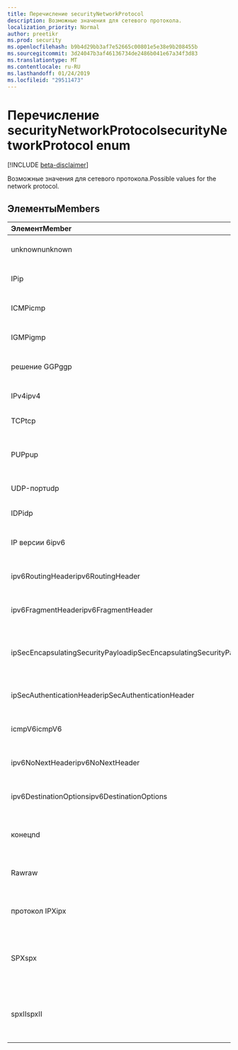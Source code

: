 ```yaml
---
title: Перечисление securityNetworkProtocol
description: Возможные значения для сетевого протокола.
localization_priority: Normal
author: preetikr
ms.prod: security
ms.openlocfilehash: b9b4d29bb3af7e52665c00801e5e38e9b208455b
ms.sourcegitcommit: 3d24047b3af46136734de2486b041e67a34f3d83
ms.translationtype: MT
ms.contentlocale: ru-RU
ms.lasthandoff: 01/24/2019
ms.locfileid: "29511473"
---
```

# <a name="securitynetworkprotocol-enum"></a><span data-ttu-id="421d7-103">Перечисление securityNetworkProtocol</span><span class="sxs-lookup"><span data-stu-id="421d7-103">securityNetworkProtocol enum</span></span>

[!INCLUDE [beta-disclaimer](../../includes/beta-disclaimer.md)]

<span data-ttu-id="421d7-104">Возможные значения для сетевого протокола.</span><span class="sxs-lookup"><span data-stu-id="421d7-104">Possible values for the network protocol.</span></span>

## <a name="members"></a><span data-ttu-id="421d7-105">Элементы</span><span class="sxs-lookup"><span data-stu-id="421d7-105">Members</span></span>

|<span data-ttu-id="421d7-106">Элемент</span><span class="sxs-lookup"><span data-stu-id="421d7-106">Member</span></span>|<span data-ttu-id="421d7-107">Значение</span><span class="sxs-lookup"><span data-stu-id="421d7-107">Value</span></span>|<span data-ttu-id="421d7-108">Описание</span><span class="sxs-lookup"><span data-stu-id="421d7-108">Description</span></span>|
|:---|:---|:---|
|<span data-ttu-id="421d7-109">unknown</span><span class="sxs-lookup"><span data-stu-id="421d7-109">unknown</span></span>|<span data-ttu-id="421d7-110">–1</span><span class="sxs-lookup"><span data-stu-id="421d7-110">-1</span></span>|<span data-ttu-id="421d7-111">Неизвестный протокол.</span><span class="sxs-lookup"><span data-stu-id="421d7-111">Unknown protocol.</span></span>|
|<span data-ttu-id="421d7-112">IP</span><span class="sxs-lookup"><span data-stu-id="421d7-112">ip</span></span>|<span data-ttu-id="421d7-113">(0)</span><span class="sxs-lookup"><span data-stu-id="421d7-113">0</span></span>|<span data-ttu-id="421d7-114">Протокол Интернета.</span><span class="sxs-lookup"><span data-stu-id="421d7-114">Internet Protocol.</span></span>|
|<span data-ttu-id="421d7-115">ICMP</span><span class="sxs-lookup"><span data-stu-id="421d7-115">icmp</span></span>|<span data-ttu-id="421d7-116">$1</span><span class="sxs-lookup"><span data-stu-id="421d7-116">1</span></span>| <span data-ttu-id="421d7-117">Протокол ICMP.</span><span class="sxs-lookup"><span data-stu-id="421d7-117">Internet Control Message Protocol.</span></span>|
|<span data-ttu-id="421d7-118">IGMP</span><span class="sxs-lookup"><span data-stu-id="421d7-118">igmp</span></span>|<span data-ttu-id="421d7-119">–2</span><span class="sxs-lookup"><span data-stu-id="421d7-119">2</span></span>| <span data-ttu-id="421d7-120">Протокол IGMP.</span><span class="sxs-lookup"><span data-stu-id="421d7-120">Internet Group Management Protocol.</span></span>|
|<span data-ttu-id="421d7-121">решение GGP</span><span class="sxs-lookup"><span data-stu-id="421d7-121">ggp</span></span>|<span data-ttu-id="421d7-122">–3</span><span class="sxs-lookup"><span data-stu-id="421d7-122">3</span></span>| <span data-ttu-id="421d7-123">Протокол шлюз-шлюз.</span><span class="sxs-lookup"><span data-stu-id="421d7-123">Gateway To Gateway Protocol.</span></span>|
|<span data-ttu-id="421d7-124">IPv4</span><span class="sxs-lookup"><span data-stu-id="421d7-124">ipv4</span></span>|<span data-ttu-id="421d7-125">4</span><span class="sxs-lookup"><span data-stu-id="421d7-125">4</span></span>| <span data-ttu-id="421d7-126">Протокол IP версии 4.</span><span class="sxs-lookup"><span data-stu-id="421d7-126">Internet Protocol version 4.</span></span>|
|<span data-ttu-id="421d7-127">TCP</span><span class="sxs-lookup"><span data-stu-id="421d7-127">tcp</span></span>|<span data-ttu-id="421d7-128">6</span><span class="sxs-lookup"><span data-stu-id="421d7-128">6</span></span>| <span data-ttu-id="421d7-129">Протокол.</span><span class="sxs-lookup"><span data-stu-id="421d7-129">Transmission Control Protocol.</span></span>|
|<span data-ttu-id="421d7-130">PUP</span><span class="sxs-lookup"><span data-stu-id="421d7-130">pup</span></span>|<span data-ttu-id="421d7-131">1.2</span><span class="sxs-lookup"><span data-stu-id="421d7-131">12</span></span>| <span data-ttu-id="421d7-132">Протокол универсальные пакетов PARC.</span><span class="sxs-lookup"><span data-stu-id="421d7-132">PARC Universal Packet Protocol.</span></span>|
|<span data-ttu-id="421d7-133">UDP-порт</span><span class="sxs-lookup"><span data-stu-id="421d7-133">udp</span></span>|<span data-ttu-id="421d7-134">1.7</span><span class="sxs-lookup"><span data-stu-id="421d7-134">17</span></span>| <span data-ttu-id="421d7-135">Протокол.</span><span class="sxs-lookup"><span data-stu-id="421d7-135">User Datagram Protocol.</span></span>|
|<span data-ttu-id="421d7-136">IDP</span><span class="sxs-lookup"><span data-stu-id="421d7-136">idp</span></span>|<span data-ttu-id="421d7-137">%22</span><span class="sxs-lookup"><span data-stu-id="421d7-137">22</span></span>| <span data-ttu-id="421d7-138">Протокол Интернета.</span><span class="sxs-lookup"><span data-stu-id="421d7-138">Internet Datagram Protocol.</span></span>|
|<span data-ttu-id="421d7-139">IP версии 6</span><span class="sxs-lookup"><span data-stu-id="421d7-139">ipv6</span></span>|<span data-ttu-id="421d7-140">4.1</span><span class="sxs-lookup"><span data-stu-id="421d7-140">41</span></span>| <span data-ttu-id="421d7-141">Протокол IP версии 6 (ipv6).</span><span class="sxs-lookup"><span data-stu-id="421d7-141">Internet Protocol version 6 (ipv6).</span></span>|
|<span data-ttu-id="421d7-142">ipv6RoutingHeader</span><span class="sxs-lookup"><span data-stu-id="421d7-142">ipv6RoutingHeader</span></span>|<span data-ttu-id="421d7-143">4.3</span><span class="sxs-lookup"><span data-stu-id="421d7-143">43</span></span>| <span data-ttu-id="421d7-144">Заголовок маршрутизации IPv6.</span><span class="sxs-lookup"><span data-stu-id="421d7-144">ipv6 Routing header.</span></span>|
|<span data-ttu-id="421d7-145">ipv6FragmentHeader</span><span class="sxs-lookup"><span data-stu-id="421d7-145">ipv6FragmentHeader</span></span>|<span data-ttu-id="421d7-146">4.4</span><span class="sxs-lookup"><span data-stu-id="421d7-146">44</span></span>| <span data-ttu-id="421d7-147">Заголовок IPv6 фрагмент кода.</span><span class="sxs-lookup"><span data-stu-id="421d7-147">ipv6 Fragment header.</span></span>|
|<span data-ttu-id="421d7-148">ipSecEncapsulatingSecurityPayload</span><span class="sxs-lookup"><span data-stu-id="421d7-148">ipSecEncapsulatingSecurityPayload</span></span>|<span data-ttu-id="421d7-149">50%</span><span class="sxs-lookup"><span data-stu-id="421d7-149">50</span></span>| <span data-ttu-id="421d7-150">Инкапсуляция полезных данных безопасности заголовка IPv6.</span><span class="sxs-lookup"><span data-stu-id="421d7-150">ipv6 Encapsulating Security Payload header.</span></span>|
|<span data-ttu-id="421d7-151">ipSecAuthenticationHeader</span><span class="sxs-lookup"><span data-stu-id="421d7-151">ipSecAuthenticationHeader</span></span>|<span data-ttu-id="421d7-152">5.1</span><span class="sxs-lookup"><span data-stu-id="421d7-152">51</span></span>| <span data-ttu-id="421d7-153">Заголовок проверки подлинности IPv6.</span><span class="sxs-lookup"><span data-stu-id="421d7-153">ipv6 Authentication header.</span></span>|
|<span data-ttu-id="421d7-154">icmpV6</span><span class="sxs-lookup"><span data-stu-id="421d7-154">icmpV6</span></span>|<span data-ttu-id="421d7-155">5.8</span><span class="sxs-lookup"><span data-stu-id="421d7-155">58</span></span>| <span data-ttu-id="421d7-156">Протокол ICMP для ipv6.</span><span class="sxs-lookup"><span data-stu-id="421d7-156">Internet Control Message Protocol for ipv6.</span></span>|
|<span data-ttu-id="421d7-157">ipv6NoNextHeader</span><span class="sxs-lookup"><span data-stu-id="421d7-157">ipv6NoNextHeader</span></span>|<span data-ttu-id="421d7-158">5.9</span><span class="sxs-lookup"><span data-stu-id="421d7-158">59</span></span>| <span data-ttu-id="421d7-159">IPv6 не следующий заголовок.</span><span class="sxs-lookup"><span data-stu-id="421d7-159">ipv6 No next header.</span></span>|
|<span data-ttu-id="421d7-160">ipv6DestinationOptions</span><span class="sxs-lookup"><span data-stu-id="421d7-160">ipv6DestinationOptions</span></span>|<span data-ttu-id="421d7-161">60</span><span class="sxs-lookup"><span data-stu-id="421d7-161">60</span></span>| <span data-ttu-id="421d7-162">Параметры места назначения заголовка IPv6.</span><span class="sxs-lookup"><span data-stu-id="421d7-162">ipv6 Destination Options header.</span></span>|
|<span data-ttu-id="421d7-163">конец</span><span class="sxs-lookup"><span data-stu-id="421d7-163">nd</span></span>|<span data-ttu-id="421d7-164">7.7</span><span class="sxs-lookup"><span data-stu-id="421d7-164">77</span></span>| <span data-ttu-id="421d7-165">NET протокол диска (неофициальный).</span><span class="sxs-lookup"><span data-stu-id="421d7-165">Net Disk Protocol (unofficial).</span></span>|
|<span data-ttu-id="421d7-166">Raw</span><span class="sxs-lookup"><span data-stu-id="421d7-166">raw</span></span>|<span data-ttu-id="421d7-167">255</span><span class="sxs-lookup"><span data-stu-id="421d7-167">255</span></span>| <span data-ttu-id="421d7-168">Необработанные пакетов протокола IP-адресов.</span><span class="sxs-lookup"><span data-stu-id="421d7-168">Raw IP packet protocol.</span></span>|
|<span data-ttu-id="421d7-169">протокол IPX</span><span class="sxs-lookup"><span data-stu-id="421d7-169">ipx</span></span>|<span data-ttu-id="421d7-170">1.0.0.0</span><span class="sxs-lookup"><span data-stu-id="421d7-170">1000</span></span>| <span data-ttu-id="421d7-171">Протокол Exchange пакетов.</span><span class="sxs-lookup"><span data-stu-id="421d7-171">Internet Packet Exchange Protocol.</span></span>|
|<span data-ttu-id="421d7-172">SPX</span><span class="sxs-lookup"><span data-stu-id="421d7-172">spx</span></span>|<span data-ttu-id="421d7-173">1256</span><span class="sxs-lookup"><span data-stu-id="421d7-173">1256</span></span>| <span data-ttu-id="421d7-174">Протокол виртуализированный пакет Exchange.</span><span class="sxs-lookup"><span data-stu-id="421d7-174">Sequenced Packet Exchange protocol.</span></span>|
|<span data-ttu-id="421d7-175">spxII</span><span class="sxs-lookup"><span data-stu-id="421d7-175">spxII</span></span>|<span data-ttu-id="421d7-176">1257</span><span class="sxs-lookup"><span data-stu-id="421d7-176">1257</span></span>| <span data-ttu-id="421d7-177">Виртуализированный пакет Exchange версии 2 протокола.</span><span class="sxs-lookup"><span data-stu-id="421d7-177">Sequenced Packet Exchange version 2 protocol.</span></span>|
<!--
{
  "type": "#page.annotation",
  "suppressions": [
    "Error: /api-reference/beta/resources/securitynetworkprotocolenumtype.md:\r\n      Exception processing links.\r\n    System.ArgumentException: Link Definition was null. Link text: !INCLUDE [beta-disclaimer](../../includes/beta-disclaimer.md)\r\n      at ApiDoctor.Validation.DocFile.get_LinkDestinations()\r\n      at ApiDoctor.Validation.DocSet.ValidateLinks(Boolean includeWarnings, String[] relativePathForFiles, IssueLogger issues, Boolean requireFilenameCaseMatch, Boolean printOrphanedFiles)"
  ]
}
-->
